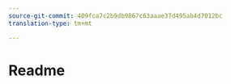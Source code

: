 ```yaml
---
source-git-commit: 409fca7c2b9db9867c63aaae37d495ab4d7012bc
translation-type: tm+mt

---
```

# Readme
